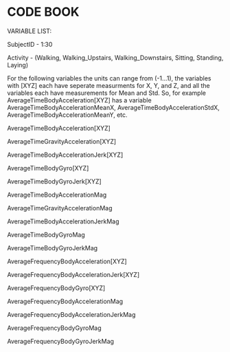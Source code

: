 CODE BOOK
=================


VARIABLE LIST:



SubjectID - 1:30 

Activity - (Walking, Walking_Upstairs, Walking_Downstairs, Sitting, Standing, Laying)




For the following variables the units can range from (-1...1), the variables with [XYZ] each have seperate measurments for X, Y, and Z, and all the variables each have measurements for Mean and Std.  So, for example AverageTimeBodyAcceleration[XYZ] has a variable AverageTimeBodyAccelerationMeanX, AverageTimeBodyAccelerationStdX, AverageTimeBodyAccelerationMeanY, etc.

AverageTimeBodyAcceleration[XYZ]

AverageTimeGravityAcceleration[XYZ]

AverageTimeBodyAccelerationJerk[XYZ]

AverageTimeBodyGyro[XYZ]

AverageTimeBodyGyroJerk[XYZ]

AverageTimeBodyAccelerationMag

AverageTimeGravityAccelerationMag

AverageTimeBodyAccelerationJerkMag

AverageTimeBodyGyroMag

AverageTimeBodyGyroJerkMag

AverageFrequencyBodyAcceleration[XYZ]

AverageFrequencyBodyAccelerationJerk[XYZ]

AverageFrequencyBodyGyro[XYZ]

AverageFrequencyBodyAccelerationMag

AverageFrequencyBodyAccelerationJerkMag

AverageFrequencyBodyGyroMag

AverageFrequencyBodyGyroJerkMag






